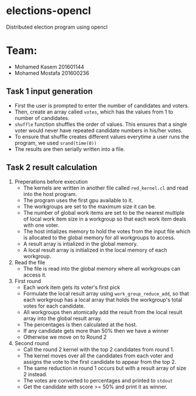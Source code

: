 # elections-opencl

Distributed election program using opencl

# Team:

* Mohamed Kasem 201601144
* Mohamed Mostafa 201600236

## Task 1 input generation

* First the user is prompted to enter the number of candidates and voters.
* Then, create an array called `votes`, which has the values from 1 to number of candidates.
* `shuffle` function shuffles the order of values. This ensures that a single voter would never have repeated candidate numbers in his/her votes.
* To ensure that shuffle creates different values everytime a user runs the program, we used `srand(time(0))`
* The results are then serially written into a file.

## Task 2 result calculation

1. Preperations before execution
   * The kernels are written in another file called `red_kernel.cl` and read into the host program.
   * The program uses the first gpu available to it.
   * The workgroups are set to the maximum size it can be.
   * The number of global work items are set to be the nearest multiple of local work item size in a workgroup so that each work item deals with one voter.
   * The host intializes memory to hold the votes from the input file which is allocated to the global memory for all workgroups to access.
   * A result array is intialized in the global memory.
   * A local result array is initialized in the local memory of each workgroup.
2. Read the file
   * The file is read into the global memory where all workgroups can access it.
3. First round
   * Each work item gets its voter's first pick
   * Formulate the local result array using `work_group_reduce_add`, so that each workgroup has a local array that holds the workgroup's total votes for each candidate.
   * All workgroups then atomically add the result from the local result array into the global result array.
   * The percentages is then calculated at the host.
   * If any candidate gets more than 50% then we have a winner
   * Otherwise we move on to Round 2
4. Second round
   * Call the round 2 kernel with the top 2 candidates from round 1.
   * The kernel moves over all the candidates from each voter and assigns the vote to the first candidate to appear from the top 2.
   * The same reduction in round 1 occurs but with a result array of size 2 instead.
   * The votes are converted to percentages and printed to `stdout`
   * Get the candidate with score >= 50% and print it as winner.
